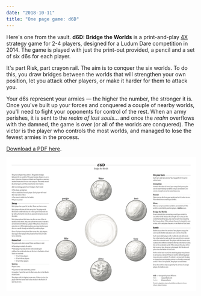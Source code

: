 ```yaml
---
date: "2018-10-11"
title: "One page game: d6D"
---
```


Here's one from the vault. **d6D: Bridge the Worlds** is a print-and-play [4X](https://en.wikipedia.org/wiki/4X) strategy game for 2-4 players, designed for a Ludum Dare competition in 2014. The game is played with just the print-out provided, a pencil and a set of six d6s for each player.

It's part Risk, part crayon rail. The aim is to conquer the six worlds. To do this, you draw bridges between the worlds that will strengthen your own position, let you attack other players, or make it harder for them to attack you.

Your d6s represent your armies — the higher the number, the stronger it is. Once you've built up your forces and conquered a couple of nearby worlds, you'll need to fight your opponents for control of the rest. When an army perishes, it is sent to the _realm of lost souls_... and once the _realm_ overflows with the damned, the game is over (or all of the worlds are conquered). The victor is the player who controls the most worlds, and managed to lose the fewest armies in the process.

[Download a PDF here](./d6D-sheet-0.9.pdf).

[![Downloadable game of d6D](./d6D-sheet-0.9.png)](./d6D-sheet-0.9.pdf)
